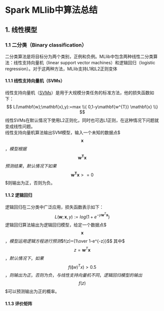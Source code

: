 # Spark MLlib中算法总结

## 1. 线性模型  
### 1.1 二分类（Binary classification）  
二分类算法是将目标分为两个类别，正例和负例。MLlib中包含两种线性二分类算法：线性支持向量机（linear support vector machines）和逻辑回归（logistic regression）。对于这两种方法，MLlib支持L1和L2正则变体  

#### 1.1.1 线性支持向量机（SVMs）  
线性支持向量机（[SVMs](https://en.wikipedia.org/wiki/Support_vector_machine#Linear_SVM)）是用于大规模分类任务的标准方法，他的损失函数如下：  
$$ L(\mathbf{w};\mathbf{x},y):=max \\{ 0,1-y\mathbf{w^{T}} \mathbf{x} \\} $$
线性SVMs在默认情况下使用L2正则化，同时也可选L1正则，在这种情况下问题就变成线性问题。  
线性支持向量机算法输出SVM模型，输入一个未知的数据点$$$\mathbf{x}$$$，模型根据$$$\mathbf{w^T}\mathbf{x}$$$预测结果，默认情况下如果$$$\mathbf{w^T}\mathbf{x}>=0$$$则输出为正，否则为负。

#### 1.1.2 逻辑回归
逻辑回归在二分类中广泛应用，损失函数表示如下：$$L(\mathbf{w};\mathbf{x},y):=log(1+e^{-y\mathbf{w}^T \mathbf{x}})$$
逻辑回归算法输出为逻辑回归模型，给定一个数据点$$$\mathbf{x}$$$，模型运用逻辑方程进行预测$$f(z)={1\over 1-e^{-z}}$$
其中$$$z=\mathbf{w}^T \mathbf{x}$$$，默认情况下，如果$$$f(\mathbf(w)^Tx)>0.5$$$，则输出为正，否则为负，与线性支持向量机不同，逻辑回归模型的输出$$$f(z)$$$可以预测输出为正的概率。

#### 1.1.3 评价矩阵
